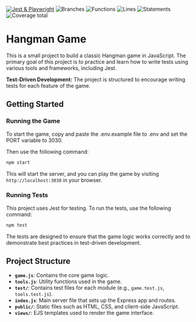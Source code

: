 [![Jest & Playwright](https://github.com/Roowka/Pendu-JS-Tests/actions/workflows/node.js.yml/badge.svg)](https://github.com/Roowka/Pendu-JS-Tests/actions/workflows/node.js.yml)
![Branches](./badges/coverage-branches.svg)
![Functions](./badges/coverage-functions.svg)
![Lines](./badges/coverage-lines.svg)
![Statements](./badges/coverage-statements.svg)
![Coverage total](./badges/coverage-total.svg)

# Hangman Game

This is a small project to build a classic Hangman game in JavaScript.
The primary goal of this project is to practice and learn how to write tests using various tools and frameworks, including Jest.

**Test-Driven Development:** The project is structured to encourage writing tests for each feature of the game.

## Getting Started

### Running the Game

To start the game, copy and paste the .env.example file to .env and set the PORT variable to 3030.

Then use the following command:

```bash
npm start
```

This will start the server, and you can play the game by visiting `http://localhost:3030` in your browser.

### Running Tests

This project uses Jest for testing. To run the tests, use the following command:

```bash
npm test
```

The tests are designed to ensure that the game logic works correctly and to demonstrate best practices in test-driven development.

## Project Structure

- **`game.js`**: Contains the core game logic.
- **`tools.js`**: Utility functions used in the game.
- **`test/`**: Contains test files for each module (e.g., `game.test.js`, `tools.test.js`).
- **`index.js`**: Main server file that sets up the Express app and routes.
- **`public/`**: Static files such as HTML, CSS, and client-side JavaScript.
- **`views/`**: EJS templates used to render the game interface.
